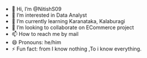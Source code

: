 - 👋 Hi, I’m @NitishS09
- 👀 I’m interested in Data Analyst 
- 🌱 I’m currently learning Karanataka, Kalaburagi 
- 💞️ I’m looking to collaborate on ECommerce project
- 📫 How to reach me by mail
- 😄 Pronouns: he/him
- ⚡ Fun fact: from I know nothing ,To i know everything.

<!---
NitishS09/NitishS09 is a ✨ special ✨ repository because its `README.md` (this file) appears on your GitHub profile.
You can click the Preview link to take a look at your changes.
--->
